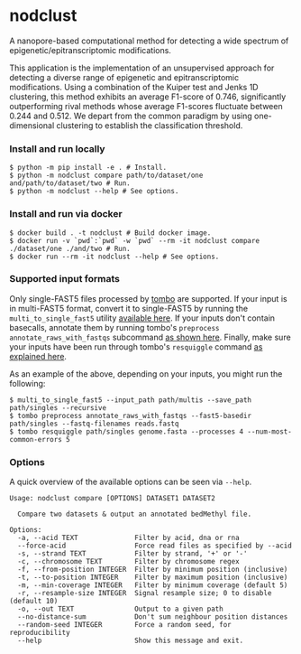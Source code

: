 # nodclust

A nanopore-based computational method for detecting a wide spectrum of
epigenetic/epitranscriptomic modifications.

This application is the implementation of an unsupervised approach for detecting
a diverse range of epigenetic and epitranscriptomic modifications. Using a
combination of the Kuiper test and Jenks 1D clustering, this method exhibits an
average F1-score of 0.746, significantly outperforming rival methods whose
average F1-scores fluctuate between 0.244 and 0.512. We depart from the common
paradigm by using one-dimensional clustering to establish the classification
threshold.

### Install and run locally
```shell
$ python -m pip install -e . # Install.
$ python -m nodclust compare path/to/dataset/one and/path/to/dataset/two # Run.
$ python -m nodclust --help # See options.
```

### Install and run via docker
```shell
$ docker build . -t nodclust # Build docker image.
$ docker run -v `pwd`:`pwd` -w `pwd` --rm -it nodclust compare ./dataset/one ./and/two # Run.
$ docker run --rm -it nodclust --help # See options.
```

### Supported input formats
Only single-FAST5 files processed by
[tombo](https://nanoporetech.github.io/tombo/index.html) are supported. If your
input is in multi-FAST5 format, convert it to single-FAST5 by running the
`multi_to_single_fast5` utility [available
here](https://github.com/nanoporetech/ont_fast5_api). If your inputs don't
contain basecalls, annotate them by running tombo's `preprocess
annotate_raws_with_fastqs` subcommand [as shown
here](https://nanoporetech.github.io/tombo/examples.html?highlight=annotate_raw_with_fastqs).
Finally, make sure your inputs have been run through tombo's `resquiggle`
command [as explained
here](https://nanoporetech.github.io/tombo/examples.html?highlight=resquiggle).

As an example of the above, depending on your inputs, you might run the following:
```shell
$ multi_to_single_fast5 --input_path path/multis --save_path path/singles --recursive
$ tombo preprocess annotate_raws_with_fastqs --fast5-basedir path/singles --fastq-filenames reads.fastq
$ tombo resquiggle path/singles genome.fasta --processes 4 --num-most-common-errors 5
```

### Options
A quick overview of the available options can be seen via `--help`.

```shell
Usage: nodclust compare [OPTIONS] DATASET1 DATASET2

  Compare two datasets & output an annotated bedMethyl file.

Options:
  -a, --acid TEXT              Filter by acid, dna or rna
  --force-acid                 Force read files as specified by --acid
  -s, --strand TEXT            Filter by strand, '+' or '-'
  -c, --chromosome TEXT        Filter by chromosome regex
  -f, --from-position INTEGER  Filter by minimum position (inclusive)
  -t, --to-position INTEGER    Filter by maximum position (inclusive)
  -m, --min-coverage INTEGER   Filter by minimum coverage (default 5)
  -r, --resample-size INTEGER  Signal resample size; 0 to disable (default 10)
  -o, --out TEXT               Output to a given path
  --no-distance-sum            Don't sum neighbour position distances
  --random-seed INTEGER        Force a random seed, for reproducibility
  --help                       Show this message and exit.
```
